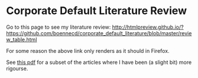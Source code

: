 # Corporate Default Literature Review
Go to this page to see my literature review: http://htmlpreview.github.io/?https://github.com/boennecd/corporate_default_literature/blob/master/review_table.html

For some reason the above link only renders as it should in Firefox.

See [this pdf](./writeup/literature_review.pdf) for a subset of the articles where I have been (a slight bit) more rigourse.
